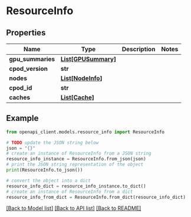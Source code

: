 # ResourceInfo


## Properties

Name | Type | Description | Notes
------------ | ------------- | ------------- | -------------
**gpu_summaries** | [**List[GPUSummary]**](GPUSummary.md) |  | 
**cpod_version** | **str** |  | 
**nodes** | [**List[NodeInfo]**](NodeInfo.md) |  | 
**cpod_id** | **str** |  | 
**caches** | [**List[Cache]**](Cache.md) |  | 

## Example

```python
from openapi_client.models.resource_info import ResourceInfo

# TODO update the JSON string below
json = "{}"
# create an instance of ResourceInfo from a JSON string
resource_info_instance = ResourceInfo.from_json(json)
# print the JSON string representation of the object
print(ResourceInfo.to_json())

# convert the object into a dict
resource_info_dict = resource_info_instance.to_dict()
# create an instance of ResourceInfo from a dict
resource_info_from_dict = ResourceInfo.from_dict(resource_info_dict)
```
[[Back to Model list]](../README.md#documentation-for-models) [[Back to API list]](../README.md#documentation-for-api-endpoints) [[Back to README]](../README.md)


